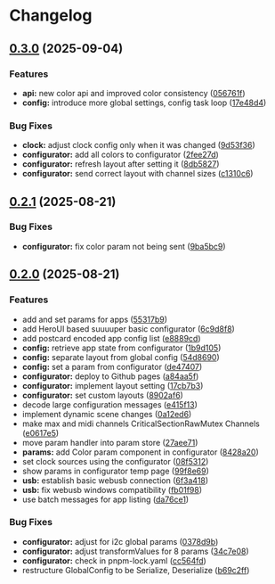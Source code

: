 # Changelog

## [0.3.0](https://github.com/ATOVproject/faderpunk/compare/configurator-v0.2.1...configurator-v0.3.0) (2025-09-04)


### Features

* **api:** new color api and improved color consistency ([056761f](https://github.com/ATOVproject/faderpunk/commit/056761ff42a336f8836da01ec7a58c773b6e5598))
* **config:** introduce more global settings, config task loop ([17e48d4](https://github.com/ATOVproject/faderpunk/commit/17e48d4a9f1fcf43130984e9adaa0505c5e2dae6))


### Bug Fixes

* **clock:** adjust clock config only when it was changed ([9d53f36](https://github.com/ATOVproject/faderpunk/commit/9d53f36edf53b4cd33089df2a9dac831d012eab1))
* **configurator:** add all colors to configurator ([2fee27d](https://github.com/ATOVproject/faderpunk/commit/2fee27d80254cb632c97dc5a0c8915218978d4f3))
* **configurator:** refresh layout after setting it ([8db5827](https://github.com/ATOVproject/faderpunk/commit/8db58270e173ab628aa857634bf7ee6ca686ff22))
* **configurator:** send correct layout with channel sizes ([c1310c6](https://github.com/ATOVproject/faderpunk/commit/c1310c61547f6457d36bb37b9d847f6e1985b62a))

## [0.2.1](https://github.com/ATOVproject/faderpunk/compare/configurator-v0.2.0...configurator-v0.2.1) (2025-08-21)


### Bug Fixes

* **configurator:** fix color param not being sent ([9ba5bc9](https://github.com/ATOVproject/faderpunk/commit/9ba5bc90c3f8f7cfe6ddf721e7f45ae085234d3e))

## [0.2.0](https://github.com/ATOVproject/faderpunk/compare/configurator-v0.1.0...configurator-v0.2.0) (2025-08-21)


### Features

* add and set params for apps ([55317b9](https://github.com/ATOVproject/faderpunk/commit/55317b90ed6b0cb6c315737603fbe55b6cc37220))
* add HeroUI based suuuuper basic configurator ([6c9d8f8](https://github.com/ATOVproject/faderpunk/commit/6c9d8f883761ea245638a462122535bff55e4091))
* add postcard encoded app config list ([e8889cd](https://github.com/ATOVproject/faderpunk/commit/e8889cdf681f7d432e7dd9eb648a76410ab0928d))
* **config:** retrieve app state from configurator ([1b9d105](https://github.com/ATOVproject/faderpunk/commit/1b9d10513b0fccf923d367e88b76872f50467938))
* **config:** separate layout from global config ([54d8690](https://github.com/ATOVproject/faderpunk/commit/54d869014c2299812519a4b47cc0b8a9a069a09f))
* **config:** set a param from configurator ([de47407](https://github.com/ATOVproject/faderpunk/commit/de47407a0ea913dcefe5767019b7a988b2661d00))
* **configurator:** deploy to Github pages ([a84aa5f](https://github.com/ATOVproject/faderpunk/commit/a84aa5f0d548b33d78e2722e2de2ae2b764ae791))
* **configurator:** implement layout setting ([17cb7b3](https://github.com/ATOVproject/faderpunk/commit/17cb7b338c8764302ada0ed4b54e7c74fbd5e2db))
* **configurator:** set custom layouts ([8902af6](https://github.com/ATOVproject/faderpunk/commit/8902af6f3f433e0046f3a445e4d1d1ed91483a10))
* decode large configuration messages ([e415f13](https://github.com/ATOVproject/faderpunk/commit/e415f13e740f2ac7efae0b40bdc85e65598376de))
* implement dynamic scene changes ([0a12ed6](https://github.com/ATOVproject/faderpunk/commit/0a12ed65d04c60a72a0a9dc9b218d6b34c605894))
* make max and midi channels CriticalSectionRawMutex Channels ([e0617e5](https://github.com/ATOVproject/faderpunk/commit/e0617e556b9a887034b695d6cd118cb8672d4d64))
* move param handler into param store ([27aee71](https://github.com/ATOVproject/faderpunk/commit/27aee71d40f784e74e65201195e7d071e3d9fca0))
* **params:** add Color param component in configurator ([8428a20](https://github.com/ATOVproject/faderpunk/commit/8428a2069de88721c4c2373792bc46f95794d57b))
* set clock sources using the configurator ([08f5312](https://github.com/ATOVproject/faderpunk/commit/08f53126e9e02a33855cb07861ad49d1c4b3c8cc))
* show params in configurator temp page ([99f8e69](https://github.com/ATOVproject/faderpunk/commit/99f8e696ff35a273907058d69d09a4ed2c1d87f2))
* **usb:** establish basic webusb connection ([6f3a418](https://github.com/ATOVproject/faderpunk/commit/6f3a4183bc3ab75ac49c3c28462d2f952a51ceee))
* **usb:** fix webusb windows compatibility ([fb01f98](https://github.com/ATOVproject/faderpunk/commit/fb01f981c64beb133b50f6072ae73fe30f113e3b))
* use batch messages for app listing ([da76ce1](https://github.com/ATOVproject/faderpunk/commit/da76ce1f72f577b91a74a1f3b4c101f88b33cfa9))


### Bug Fixes

* **configurator:** adjust for i2c global params ([0378d9b](https://github.com/ATOVproject/faderpunk/commit/0378d9b49e18e37b0179a113acb33ce53192f07d))
* **configurator:** adjust transformValues for 8 params ([34c7e08](https://github.com/ATOVproject/faderpunk/commit/34c7e0865c7476c1535dd17d778e71f093751869))
* **configurator:** check in pnpm-lock.yaml ([cc564fd](https://github.com/ATOVproject/faderpunk/commit/cc564fdc36461a7c818a7364ec19adf0e5bd2a64))
* restructure GlobalConfig to be Serialize, Deserialize ([b69c2ff](https://github.com/ATOVproject/faderpunk/commit/b69c2ff00d051807032c862c7e4320439dbb04e5))
